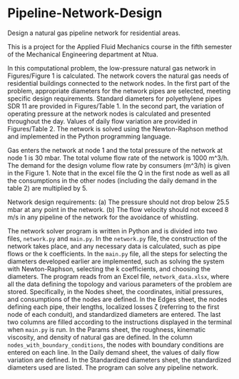 # Pipeline-Network-Design
Design a natural gas pipeline network for residential areas.

This is a project for the Applied Fluid Mechanics course in the fifth semester of the Mechanical Engineering department at Ntua.

In this computational problem, the low-pressure natural gas network in Figures/Figure 1 is calculated. The network covers the natural gas needs of residential buildings connected to the network nodes. In the first part of the problem, appropriate diameters for the network pipes are selected, meeting specific design requirements. Standard diameters for polyethylene pipes SDR 11 are provided in Figures/Table 1. In the second part, the variation of operating pressure at the network nodes is calculated and presented throughout the day. Values of daily flow variation are provided in Figures/Table 2. The network is solved using the Newton-Raphson method and implemented in the Python programming language. 

Gas enters the network at node 1 and the total pressure of the network at node 1 is 30 mbar. The total volume flow rate of the network is 1000 m^3/h. The demand for the design volume flow rate by consumers (m^3/h) is given in the Figure 1. Note that in the excel file the Q in the first node as well as all the consumptions in the other nodes (including the daily demand in the table 2) are multiplied by 5.

Network design requirements:
(a) The pressure should not drop below 25.5 mbar at any point in the network.
(b) The flow velocity should not exceed 8 m/s in any pipeline of the network for the avoidance of whistling.

The network solver program is written in Python and is divided into two files, `network.py` and `main.py`. In the `network.py` file, the construction of the network takes place, and any necessary data is calculated, such as pipe flows or the k coefficients. In the `main.py` file, all the steps for selecting the diameters developed earlier are implemented, such as solving the system with Newton-Raphson, selecting the k coefficients, and choosing the diameters. The program reads from an Excel file, `network_data.xlsx`, where all the data defining the topology and various parameters of the problem are stored. Specifically, in the Nodes sheet, the coordinates, initial pressures, and consumptions of the nodes are defined. In the Edges sheet, the nodes defining each pipe, their lengths, localized losses ζ (referring to the first node of each conduit), and standardized diameters are entered. The last two columns are filled according to the instructions displayed in the terminal when `main.py` is run. In the Params sheet, the roughness, kinematic viscosity, and density of natural gas are defined. In the column `nodes_with_boundary_conditions`, the nodes with boundary conditions are entered on each line. In the Daily demand sheet, the values of daily flow variation are defined. In the Standardized diameters sheet, the standardized diameters used are listed. The program can solve any pipeline network.
